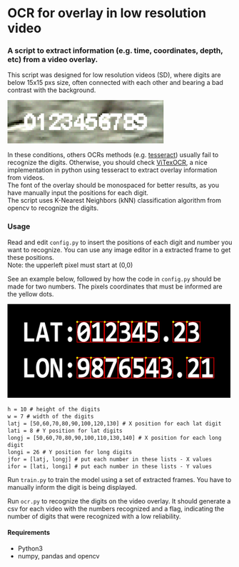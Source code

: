 # OCR for overlay in low resolution video

### A script to extract information (e.g. time, coordinates, depth, etc) from a video overlay. 

This script was designed for low resolution videos (SD), where digits are below 15x15 pxs size, often connected with each other and bearing a bad contrast with the background.

<img alt="overlay example" src=./docs/overlay_example.png width="350">

In these conditions, others OCRs methods (e.g. [tesseract](https://github.com/tesseract-ocr/tesseract)) usually fail to recognize the digits. Otherwise, you should check [ViTexOCR](https://www.sciencebase.gov/catalog/item/58dd56ace4b02ff32c685954), a nice implementation in python using tesseract to extract overlay information from videos.<br>
The font of the overlay should be monospaced for better results, as you have manually input the positions for each digit.<br>
The script uses K-Nearest Neighbors (kNN) classification algorithm from opencv to recognize the digits.

### Usage

Read and edit `config.py` to insert the positions of each digit and number you want to recognize. You can use any image editor in a extracted frame to get these positions.<br>
Note: the upperleft pixel must start at (0,0)

See an example below, followed by how the code in `config.py` should be made for two numbers. The pixels coordinates that must be informed are the yellow dots.

<img src=./docs/overlay_example2.png width="500">

```
h = 10 # height of the digits 
w = 7 # width of the digits
latj = [50,60,70,80,90,100,120,130] # X position for each lat digit
lati = 8 # Y position for lat digits
longj = [50,60,70,80,90,100,110,130,140] # X position for each long digit
longi = 26 # Y position for long digits
jfor = [latj, longj] # put each number in these lists - X values
ifor = [lati, longi] # put each number in these lists - Y values
```

Run `train.py` to train the model using a set of extracted frames. You have to manually inform the digit is being displayed.

Run `ocr.py` to recognize the digits on the video overlay. It should generate a csv for each video with the numbers recognized and a flag, indicating the number of digits that were recognized with a low reliability.

#### Requirements
- Python3
- numpy, pandas and opencv
